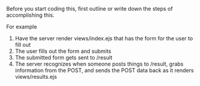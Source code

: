 Before you start coding this, first outline or write down the steps of accomplishing this.  

For example  

1. Have the server render views/index.ejs that has the form for the user to fill out  
2. The user fills out the form and submits  
3. The submitted form gets sent to /result  
4. The server recognizes when someone posts things to /result, grabs information from the POST, and sends the POST data back as it renders views/results.ejs
